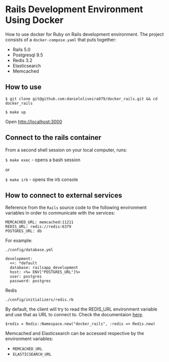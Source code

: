 # Rails Development Environment Using Docker

How to use docker for Ruby on Rails development environment. The project consists of a `docker-compose.yaml` that puts together:

* Rails 5.0
* Postgresql 9.5
* Redis 3.2
* Elasticsearch
* Memcached

## How to use

`$ git clone git@github.com:danieloliveira079/docker_rails.git && cd docker_rails`

`$ make up`

Open [http://localhost:3000](http://localhost:300)

## Connect to the rails container

From a second shell session on your local computer, runs:

`$ make exec` - opens a bash session

or

`$ make irb` - opens the irb console

## How to connect to external services

Reference from the `Rails` source code to the following environment variables in order to communicate with the services:

```
MEMCACHED_URL: memcached:11211
REDIS_URL: redis://redis:6379
POSTGRES_URL: db
```

For example:

`./config/database.yml`

```
development:
  <<: *default
  database: railsapp_development
  host: <%= ENV["POSTGRES_URL"]%>
  user: postgres
  password: postgres
```

Redis

`./config/initializers/redis.rb`

By default, the client will try to read the REDIS_URL environment variable and use that as URL to connect to. Check the documentaion [here](https://github.com/redis/redis-rb).

`$redis = Redis::Namespace.new("docker_rails", :redis => Redis.new)`


Memcached and Elasticsearch can be accessed respective by the environment variables:

* `MEMCACHED_URL`
* `ELASTICSEARCH_URL`
